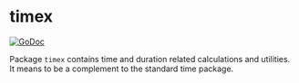 # timex

[![GoDoc](https://godoc.org/github.com/icza/gox/timex?status.svg)](https://godoc.org/github.com/icza/gox/timex)

Package `timex` contains time and duration related calculations and utilities.
It means to be a complement to the standard time package.

